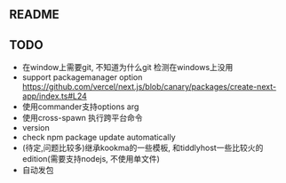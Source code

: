 ## README

## TODO

- 在window上需要git, 不知道为什么git 检测在windows上没用
- support packagemanager option
https://github.com/vercel/next.js/blob/canary/packages/create-next-app/index.ts#L24
- 使用commander支持options arg
- 使用cross-spawn 执行跨平台命令
- version
- check npm package update automatically
- (待定,问题比较多)继承kookma的一些模板, 和tiddlyhost一些比较火的edition(需要支持nodejs, 不使用单文件)
- 自动发包
